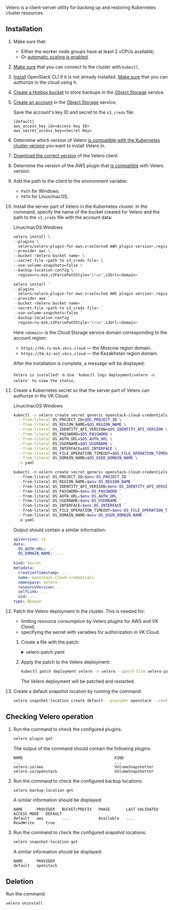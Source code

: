 Velero is a client-server utility for backing up and restoring Kubernetes cluster resources.

## Installation

1. Make sure that:

   - Either the worker node groups have at least 2 vCPUs available;
   - Or [automatic scaling is enabled](../../service-management/scale#autoscale_worker_nodes).

1. [Make sure](../../connect/kubectl#checking_the_connection_to_the_cluster) that you can connect to the cluster with `kubectl`.
1. [Install](/en/tools-for-using-services/cli/openstack-cli/) OpenStack CLI if it is not already installed. [Make sure](/en/tools-for-using-services/cli/openstack-cli/) that you can authorize in the cloud using it.
1. [Create a Hotbox bucket](/en/storage/s3/buckets/bucket#bucket_creation) to store backups in the [Object Storage](../../../../storage/s3) service.
1. [Create an account](/en/storage/s3/service-management/account-management#create_an_account) in the [Object Storage](/en/storage/s3) service.

    Save the account's key ID and secret to the `s3_creds` file:

   ```text
   [default]
   aws_access_key_id=<Access Key ID>
   aws_secret_access_key=<Secret Key>
   ```

1. Determine which version of Velero [is compatible with the Kubernetes cluster version](https://github.com/vmware-tanzu/velero#velero-compatibility-matrix) you want to install Velero in.
1. [Download the correct version](https://github.com/vmware-tanzu/velero/releases) of the Velero client.
1. Determine the version of the AWS plugin that [is compatible](https://github.com/vmware-tanzu/velero-plugin-for-aws#compatibility) with Velero version.
1. Add the path to the client to the environment variable:

   - `Path` for Windows.
   - `PATH` for Linux/macOS.

1. Install the server part of Velero in the Kubernetes cluster. In the command, specify the name of the bucket created for Velero and the path to the `s3_creds` file with the account data:

   <tabs>
   <tablist>
   <tab>Linux/macOS</tab>
   <tab>Windows</tab>
   </tablist>
   <tabpanel>

   ```bash
   velero install \
   --plugins \
     velero/velero-plugin-for-aws:v<selected AWS plugin version>,registry.infra.mail.ru:5010/velero/velero-plugin-mcs:v1.2.2 \
   --provider aws \
   --bucket <Velero bucket name> \
   --secret-file <path to s3_creds file> \
   --use-volume-snapshots=false \
   --backup-location-config \
     region=ru-msk,s3ForcePathStyle="true",s3Url=<domain>

   ```

   </tabpanel>
   <tabpanel>

   ```powershell
   velero install `
   --plugins `
     velero/velero-plugin-for-aws:v<selected AWS plugin version>,registry.infra.mail.ru:5010/velero/velero-plugin-mcs:v1.2.2 `
   --provider aws `
   --bucket <Velero bucket name> `
   --secret-file <path to s3_creds file> `
   --use-volume-snapshots=false `
   --backup-location-config `
     region=ru-msk,s3ForcePathStyle="true",s3Url=<domain>
   ```

   </tabpanel>
   </tabs>

   Here `<domain>` is the Cloud Storage service domain corresponding to the account region:

   - `https://hb.ru-msk.vkcs.cloud` — the Moscow region domain.
   - `https://hb.kz-ast.vkcs.cloud` — the Kazakhstan region domain.

   After the installation is complete, a message will be displayed:

   ```text
   Velero is installed! ⛵ Use 'kubectl logs deployment/velero -n velero' to view the status.
   ```

1. Create a Kubernetes secret so that the server part of Velero can authorize in the VK Cloud:

   <tabs>
   <tablist>
   <tab>Linux/macOS</tab>
   <tab>Windows</tab>
   </tablist>
   <tabpanel>

   ```bash
   kubectl -n velero create secret generic openstack-cloud-credentials \
     --from-literal OS_PROJECT_ID=$OS_PROJECT_ID \
     --from-literal OS_REGION_NAME=$OS_REGION_NAME \
     --from-literal OS_IDENTITY_API_VERSION=$OS_IDENTITY_API_VERSION \
     --from-literal OS_PASSWORD=$OS_PASSWORD \
     --from-literal OS_AUTH_URL=$OS_AUTH_URL \
     --from-literal OS_USERNAME=$OS_USERNAME \
     --from-literal OS_INTERFACE=$OS_INTERFACE \
     --from-literal OS_FILE_OPERATION_TIMEOUT=$OS_FILE_OPERATION_TIMEOUT \
     --from-literal OS_DOMAIN_NAME=$OS_USER_DOMAIN_NAME \
     -o yaml

   ```

   </tabpanel>
   <tabpanel>

   ```powershell
   kubectl -n velero create secret generic openstack-cloud-credentials `
     --from-literal OS_PROJECT_ID=$env:OS_PROJECT_ID `
     --from-literal OS_REGION_NAME=$env:OS_REGION_NAME `
     --from-literal OS_IDENTITY_API_VERSION=$env:OS_IDENTITY_API_VERSION `
     --from-literal OS_PASSWORD=$env:OS_PASSWORD `
     --from-literal OS_AUTH_URL=$env:OS_AUTH_URL `
     --from-literal OS_USERNAME=$env:OS_USERNAME `
     --from-literal OS_INTERFACE=$env:OS_INTERFACE `
     --from-literal OS_FILE_OPERATION_TIMEOUT=$env:OS_FILE_OPERATION_TIMEOUT `
     --from-literal OS_DOMAIN_NAME=$env:OS_USER_DOMAIN_NAME `
     -o yaml
   ```

   </tabpanel>
   </tabs>

   Output should contain a similar information:

   ```yaml
   apiVersion: v1
   data:
     OS_AUTH_URL: ...
     OS_DOMAIN_NAME: ...
     ...
   kind: Secret
   metadata:
     creationTimestamp: ...
     name: openstack-cloud-credentials
     namespace: velero
     resourceVersion: ...
     selfLink: ...
     uid: ...
   type: Opaque
   ```

1. Patch the Velero deployment in the cluster. This is needed for:

   - limiting resource consumption by Velero plugins for AWS and VK Cloud;
   - specifying the secret with variables for authorization in VK Cloud.

   1. Create a file with the patch:

      <details>
      <summary markdown="span">velero-patch.yaml</summary>

      ```yaml
      spec:
        template:
          spec:
            containers:
              - name: velero
                envFrom:
                  - secretRef:
                      name: openstack-cloud-credentials
            initContainers:
              - name: velero-velero-plugin-for-aws
                resources:
                  limits:
                    cpu: "1"
                    memory: 512Mi
                  requests:
                    cpu: 500m
                    memory: 256Mi
              - name: velero-velero-plugin-mcs
                resources:
                  limits:
                    cpu: "1"
                    memory: 512Mi
                  requests:
                    cpu: 500m
                    memory: 256Mi
      ```

      </details>

   1. Apply the patch to the Velero deployment:

      ```bash
      kubectl patch deployment velero -n velero --patch-file velero-patch.yaml
      ```

      The Velero deployment will be patched and restarted.

1. Create a default snapshot location by running the command:

   ```bash
   velero snapshot-location create default --provider openstack --config region=ru-msk
   ```

## Checking Velero operation

1. Run the command to check the configured plugins:

   ```bash
   velero plugin get
   ```

   The output of the command should contain the following plugins:

   ```text
   NAME                                        KIND
   ...                                         ...
   velero.io/aws                               VolumeSnapshotter
   velero.io/openstack                         VolumeSnapshotter
   ```

1. Run the command to check the configured backup locations:

   ```bash
   velero backup-location get
   ```

   A similar information should be displayed:

   ```text
   NAME      PROVIDER   BUCKET/PREFIX   PHASE       LAST VALIDATED                  ACCESS MODE   DEFAULT
   default   aws        ...             Available   ...                             ReadWrite     true
   ```

1. Run the command to check the configured snapshot locations:

   ```bash
   velero snapshot-location get
   ```

   A similar information should be displayed:

   ```text
   NAME      PROVIDER
   default   openstack
   ```

## Deletion

Run the command:

```bash
velero uninstall
```
